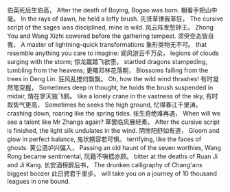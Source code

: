 伯英死后生伯高，
After the death of Boying, Bogao was born. 
朝看手把山中毫。
In the rays of dawn, he held a lofty brush.
先贤草律我草狂，
The cursive script of the sages was disciplined, mine is wild.
风云阵发愁钟王。
Zhong You and Wang Xizhi cowered before the gathering tempest.
须臾变态皆自我，
A master of lightning-quick transformations
象形类物无不可。
that resemble anything you care to imagine:
阆风游云千万朵，
legions of clouds surging with the storm;
惊龙蹴踏飞欲堕。
startled dragons stampeding, tumbling from the heavens;
更睹邓林花落朝，
Blossoms falling from the trees in Deng Lin. 
狂风乱搅何飘飘。
Oh, how the wild wind thrashes!
有时凝然笔空握，
Sometimes deep in thought, he holds the brush suspended in midair,
情在寥天独飞鹤。
like a lonely crane in the vastness of the sky, 
有时取势气更高，
Sometimes he seeks the high ground, 
忆得春江千里涛。
crashing down, roaring like the spring tides.
张生奇绝难再遇，
When will we see a talent like Mr Zhangs again?
草罢临风展轻素。
After the cursive script is finished, the light silk undulates in the wind. 
阴惨阳舒如有道，
Gloom and glow in perfect balance, 
鬼状魑容若可惧。
terrifying, like the faces of ghosts. 
黄公酒垆兴偏入，
Passing an old haunt of the seven worthies, Wang Rong became sentimental,
阮籍不嗔嵇亦顾。
bitter at the deaths of Ruan Ji and Ji Kang. 
长安酒榜醉后书，
The drunken calligraphy of Chang'ans biggest boozer
此日骋君千里步。
will take you on a journey of 10 thousand leagues in one bound.
